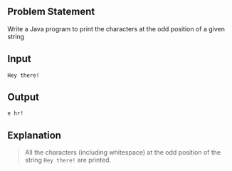 ## Problem Statement

Write a Java program to print the characters at the odd position of a given string

## Input

    Hey there!

## Output

    e hr!

## Explanation

> All the characters (including whitespace) at the odd position of the string `Hey there!` are printed.

